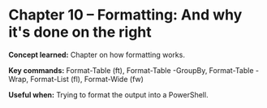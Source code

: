 # Chapter 10 – Formatting: And why it's done on the right

**Concept learned:** Chapter on how formatting works.

**Key commands:** Format-Table (ft), Format-Table -GroupBy, Format-Table -Wrap, Format-List (fl), Format-Wide (fw)

**Useful when:** Trying to format the output into a PowerShell.

